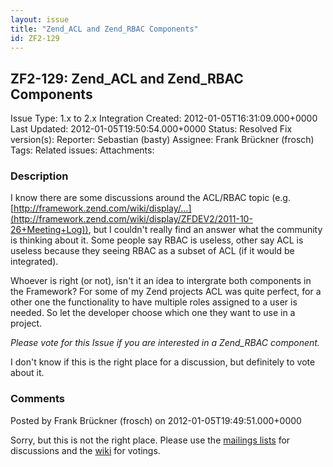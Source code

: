 ```yaml
---
layout: issue
title: "Zend_ACL and Zend_RBAC Components"
id: ZF2-129
---
```


ZF2-129: Zend\_ACL and Zend\_RBAC Components
--------------------------------------------

 Issue Type: 1.x to 2.x Integration Created: 2012-01-05T16:31:09.000+0000 Last Updated: 2012-01-05T19:50:54.000+0000 Status: Resolved Fix version(s): 
 Reporter:  Sebastian (basty)  Assignee:  Frank Brückner (frosch)  Tags: 
 Related issues: 
 Attachments: 
### Description

I know there are some discussions around the ACL/RBAC topic (e.g. [http://framework.zend.com/wiki/display/…](http://framework.zend.com/wiki/display/ZFDEV2/2011-10-26+Meeting+Log)), but I couldn't really find an answer what the community is thinking about it. Some people say RBAC is useless, other say ACL is useless because they seeing RBAC as a subset of ACL (if it would be integrated).

Whoever is right (or not), isn't it an idea to intergrate both components in the Framework? For some of my Zend projects ACL was quite perfect, for a other one the functionality to have multiple roles assigned to a user is needed. So let the developer choose which one they want to use in a project.

_Please vote for this Issue if you are interested in a Zend\_RBAC component._

I don't know if this is the right place for a discussion, but definitely to vote about it.

 

 

### Comments

Posted by Frank Brückner (frosch) on 2012-01-05T19:49:51.000+0000

Sorry, but this is not the right place. Please use the [mailings lists](http://framework.zend.com/wiki/display/ZFDEV/Mailing+Lists) for discussions and the [wiki](http://framework.zend.com/wiki) for votings.

 

 